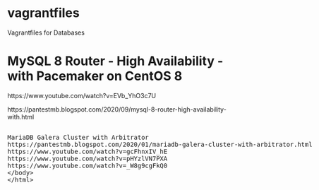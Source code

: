# vagrantfiles
Vagrantfiles for Databases

<h1>MySQL 8 Router - High Availability - with Pacemaker on CentOS 8</h1>
<p>https://www.youtube.com/watch?v=EVb_YhO3c7U</p>
<p>https://pantestmb.blogspot.com/2020/09/mysql-8-router-high-availability-with.html</p>

<plaintext>
MariaDB Galera Cluster with Arbitrator
https://pantestmb.blogspot.com/2020/01/mariadb-galera-cluster-with-arbitrator.html
https://www.youtube.com/watch?v=gcFhnxIV_hE
https://www.youtube.com/watch?v=pHYzlVN7PXA
https://www.youtube.com/watch?v=_W8g9cgFkQ0
